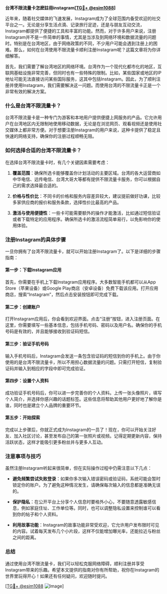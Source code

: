 **台湾不限流量卡怎麽註冊instagram[[TG💪+ @esim1088](https://t.me/s/esim1088)]**

近年来，随着社交媒体的飞速发展，Instagram成为了全球范围内备受欢迎的社交平台之一。无论是分享生活点滴、记录旅行足迹，还是与朋友互动交流，Instagram都提供了便捷的工具和丰富的功能。然而，对于许多用户来说，注册Instagram并不是一件简单的事情，尤其是当涉及到网络环境和数据流量的问题时。特别是在台湾地区，由于网络政策的不同，不少用户可能会遇到注册上的困难。那么，如何在台湾使用不限流量卡顺利注册Instagram呢？这篇文章将为你详细解答。

首先，我们需要了解台湾地区的网络环境。台湾作为一个现代化都市化的地区，互联网基础设施非常完善，但同时也有一些特殊的限制。比如，某些国家或地区的IP地址可能无法直接访问某些国际服务，这其中包括Instagram。因此，为了顺利注册并使用Instagram，我们需要解决这一问题。而使用台湾的不限流量卡正是一个非常有效的解决方案。

### 什么是台湾不限流量卡？

台湾不限流量卡是一种专门为游客和本地用户提供便捷上网服务的产品。它允许用户在台湾地区内无限制地使用移动数据，无论是在浏览网页、观看视频还是使用社交媒体上都非常方便。对于想要注册Instagram的用户来说，这种卡提供了稳定且快速的网络支持，确保你的注册过程顺畅无阻。

### 如何选择合适的台湾不限流量卡？

在选择台湾不限流量卡时，有几个关键因素需要考虑：

1. **覆盖范围**：确保所选卡能够覆盖你计划活动的主要区域。台湾的各大运营商如中华电信、远传电信、台湾大哥大等都有提供不限流量卡服务，你可以根据自己的需求选择最合适的。

2. **价格与性价比**：不同卡的价格和服务内容差异较大，建议提前做好功课，比较多家供应商的报价和服务条款，选择性价比最高的产品。

3. **激活与使用便捷性**：一些卡可能需要额外的操作才能激活，比如通过短信验证或者下载特定的应用程序。确保所选卡的激活流程简单易行，以免影响你的使用体验。

### 注册Instagram的具体步骤

一旦你拥有了台湾不限流量卡，就可以开始注册Instagram了。以下是详细的步骤指南：

#### 第一步：下载Instagram应用

首先，你需要在手机上下载Instagram应用程序。大多数智能手机都可以从App Store（苹果设备）或Google Play商店（安卓设备）免费下载该应用。打开应用商店，搜索“Instagram”，然后点击安装按钮即可完成下载。

#### 第二步：创建账户

打开Instagram应用后，你会看到欢迎界面。点击“注册”按钮，进入注册页面。在这里，你需要填写一些基本信息，包括手机号码、密码以及用户名。确保你的手机号码是有效的，并且能够接收到验证码短信。

#### 第三步：验证手机号码

输入手机号码后，Instagram会发送一条包含验证码的短信到你的手机上。由于你使用的是台湾不限流量卡，所以不用担心数据流量的问题。只需打开短信，复制验证码并输入到相应的字段中即可完成验证。

#### 第四步：设置个人资料

成功验证手机号码后，你可以进一步完善你的个人资料。上传一张头像照片，填写个人简介，并选择你感兴趣的话题标签。这些信息将帮助其他用户更好地了解你是谁，同时也是建立个人品牌的重要环节。

#### 第五步：开始探索

完成以上步骤后，你就正式成为Instagram的一员了！现在，你可以开始关注好友、加入社区讨论，甚至发布自己的第一张照片或视频。记得定期更新内容，保持活跃状态，这样才能吸引更多粉丝并与更多人互动。

### 注意事项与技巧

虽然注册Instagram听起来很简单，但在实际操作过程中仍需注意以下几点：

- **避免频繁尝试失败登录**：如果你多次输入错误密码或验证码，系统可能会暂时锁定你的账户。为了避免这种情况发生，请确保每次输入的信息都是准确无误的。

- **保护隐私**：在公开平台上分享个人信息时要格外小心，不要随意透露敏感信息，例如家庭住址、工作单位等。同时，也可以调整隐私设置来控制谁可以看到你的帖子和个人资料。

- **利用故事功能**：Instagram的故事功能非常受欢迎，它允许用户发布限时可见的内容。试着每天发布几个小片段，这样不仅能增加曝光率，还能拉近与粉丝之间的距离。

### 总结

通过使用台湾不限流量卡，我们可以轻松克服网络障碍，顺利注册并享受Instagram带来的乐趣。希望本文提供的指南对你有所帮助，祝你在Instagram的世界里玩得开心！如果还有任何疑问，欢迎随时提问。

[[TG💪+ @esim1088](https://t.me/s/esim1088) ![Image](https://i.postimg.cc/4NQfJmqS/Snipaste-2025-05-13-00-14-12.png)]